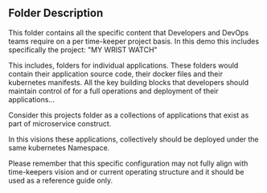 ## Folder Description

This folder contains all the specific content that Developers and DevOps teams require on a per time-keeper project basis. In this demo this includes specifically the project: "MY WRIST WATCH"
 
This includes, folders for individual applications. These folders would contain their application source code, their docker files and their kubernetes manifests. All the key building blocks that developers should maintain control of for a full operations and deployment of their applications...

Consider this projects folder as a collections of applications that exist as part of microservice construct. 

In this visions these applications, collectively should be deployed under the same kubernetes Namespace. 

Please remember that this specific configuration may not fully align with time-keepers vision and or current operating structure and it should be used as a reference guide only. 